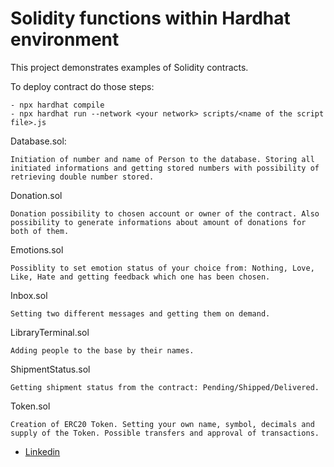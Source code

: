 # Solidity functions within Hardhat environment

This project demonstrates examples of Solidity contracts.

To deploy contract do those steps:

```shell
- npx hardhat compile
- npx hardhat run --network <your network> scripts/<name of the script file>.js
```
Database.sol:
```shell
Initiation of number and name of Person to the database. Storing all initiated informations and getting stored numbers with possibility of retrieving double number stored.
```
Donation.sol
```
Donation possibility to chosen account or owner of the contract. Also possibility to generate informations about amount of donations for both of them.
```
Emotions.sol
```
Possiblity to set emotion status of your choice from: Nothing, Love, Like, Hate and getting feedback which one has been chosen.
```
Inbox.sol
```
Setting two different messages and getting them on demand.
```
LibraryTerminal.sol
```
Adding people to the base by their names.
```
ShipmentStatus.sol
```
Getting shipment status from the contract: Pending/Shipped/Delivered.
```
Token.sol
```
Creation of ERC20 Token. Setting your own name, symbol, decimals and supply of the Token. Possible transfers and approval of transactions.
```

* [Linkedin](https://www.linkedin.com/in/bartosz-osi%C5%84ski-8248a421b/)